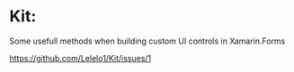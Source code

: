 # Kit:
Some usefull methods when building custom UI controls in Xamarin.Forms

https://github.com/Lelelo1/Kit/issues/1
